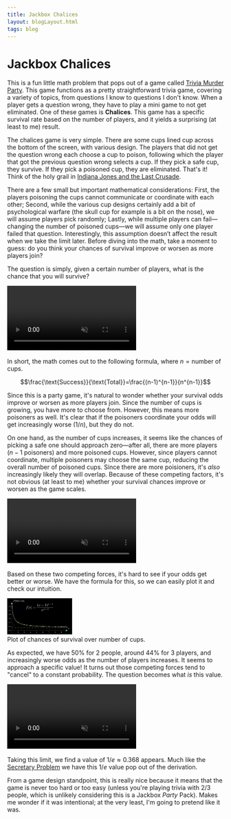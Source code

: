 ```yaml
---
title: Jackbox Chalices
layout: blogLayout.html
tags: blog
---
```


# Jackbox Chalices

This is a fun little math problem that pops out of a game called [Trivia Murder Party](https://www.jackboxgames.com/games/trivia-murder-party). This game functions as a pretty straightforward trivia game, covering a variety of topics, from questions I know to questions I don't know. When a player gets a question wrong, they have to play a mini game to not get eliminated. One of these games is **Chalices**. This game has a specific survival rate based on the number of players, and it yields a surprising (at least to me) result.

The chalices game is very simple. There are some cups lined cup across the bottom of the screen, with various design. The players that did not get the question wrong each choose a cup to poison, following which the player that got the previous question wrong selects a cup. If they pick a safe cup, they survive. If they pick a poisoned cup, they are eliminated. That's it! Think of the holy grail in [Indiana Jones and the Last Crusade](https://www.youtube.com/watch?v=VA7J0KkanzM). 

There are a few small but important mathematical considerations: First, the players poisoning the cups cannot communicate or coordinate with each other; Second, while the various cup designs certainly add a bit of psychological warfare (the skull cup for example is a bit on the nose), we will assume players pick randomly; Lastly, while multiple players can fail—changing the number of poisoned cups—we will assume only one player failed that question. Interestingly, this assumption doesn’t affect the result when we take the limit later. Before diving into the math, take a moment to guess: do you think your chances of survival improve or worsen as more players join?

The question is simply, given a certain number of players, what is the chance that you will survive?  

<div class="animation-container"> 
    <video class='hover-video' muted playsinline controls>
        <source src="/videos/CupDropAnimation.mp4" type="video/mp4">
        Your browser does not support the video tag.
    </video>
</div>


In short, the math comes out to the following formula, where $n=\text{number of cups}$.

$$\frac{\text{Success}}{\text{Total}}=\frac{(n-1)^{n-1}}{n^{n-1}}$$

Since this is a party game, it's natural to wonder whether your survival odds improve or worsen as more players join. Since the number of cups is growing, you have more to choose from. However, this means more poisoners as well. It's clear that if the poisoners coordinate your odds will get increasingly worse ($1/n$), but they do not.

On one hand, as the number of cups increases, it seems like the chances of picking a safe one should approach zero—after all, there are more players ($n-1$ poisoners) and more poisoned cups. However, since players cannot coordinate, multiple poisoners may choose the same cup, reducing the overall number of poisoned cups. Since there are more poisioners, it's *also* increasingly likely they will overlap. Because of these competing factors, it's not obvious (at least to me) whether your survival chances improve or worsen as the game scales.

<div class="animation-container"> 
    <video class='hover-video' muted playsinline controls>
        <source src="/videos/ExpandingCups.mp4" type="video/mp4">
        Your browser does not support the video tag.
    </video>
</div>

Based on these two competing forces, it's hard to see if your odds get better or worse. We have the formula for this, so we can easily plot it and check our intuition. 

<div class="animation-container with-note"  style="width: 30%; height: auto;">
    <img src="/images/chalices_plot.png" alt="Plot of chances of survival over number of cups">
</div>
<div class="note">Plot of chances of survival over number of cups.</div>

As expected, we have 50% for 2 people, around 44% for 3 players, and increasingly worse odds as the number of players increases. It seems to approach a specific value! It turns out those competing forces tend to "cancel" to a constant probability. The question becomes what *is* this value.

<div class="animation-container"> 
    <video class='hover-video' muted playsinline controls>
        <source src="/videos/SurvivalGraphAndAlgebra.mp4" type="video/mp4">
        Your browser does not support the video tag.
    </video>
</div>

Taking this limit, we find a value of $1/e \approx 0.368$ appears. Much like the [Secretary Problem](https://en.wikipedia.org/wiki/Secretary_problem) we have this $1/e$ value pop out of the derivation. 

From a game design standpoint, this is really nice because it means that the game is never too hard or too easy (unless you're playing trivia with 2/3 people, which is unlikely considering this is a Jackbox *Party* Pack). Makes me wonder if it was intentional; at the very least, I'm going to pretend like it was.
